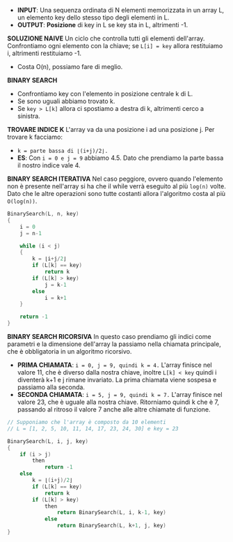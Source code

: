 - **INPUT**: Una sequenza ordinata di N elementi memorizzata in un array L, un elemento key dello stesso tipo degli elementi in L.
- **OUTPUT**: **Posizione** di key in L se key sta in L, altrimenti -1.

**SOLUZIONE NAIVE**
Un ciclo che controlla tutti gli elementi dell'array. Confrontiamo ogni elemento con la chiave; se `L[i] = key` allora restituiamo i, altrimenti restituiamo -1.
- Costa O(n), possiamo fare di meglio.

**BINARY SEARCH**
- Confrontiamo key con l'elemento in posizione centrale k di L.
- Se sono uguali abbiamo trovato k.
- Se `key > L[k]` allora ci spostiamo a destra di k, altrimenti cerco a sinistra.

**TROVARE INDICE K**
L'array va da una posizione i ad una posizione j. Per trovare k facciamo:
- `k = parte bassa di ⌊(i+j)/2⌋.`
- **ES**: Con `i = 0 e j = 9` abbiamo 4.5. Dato che prendiamo la parte bassa il nostro indice vale 4.

**BINARY SEARCH ITERATIVA**
Nel caso peggiore, ovvero quando l'elemento non è presente nell'array si ha che il while verrà eseguito al più `log(n)` volte. Dato che le altre operazioni sono tutte costanti allora l'algoritmo costa al più `O(log(n))`.

``` C++
BinarySearch(L, n, key)
{
	i = 0             
	j = n-1

	while (i < j)
	{
		k = ⌊i+j/2⌋
		if (L[k] == key)
			return k
		if (L[k] > key)
			j = k-1
		else
			i = k+1
	}

	return -1
}
```

**BINARY SEARCH RICORSIVA**
In questo caso prendiamo gli indici come parametri e la dimensione dell'array la passiamo nella chiamata principale, che è obbligatoria in un algoritmo ricorsivo. 
- **PRIMA CHIAMATA**: `i = 0, j = 9, quindi k = 4.` L'array finisce nel valore 11, che è diverso dalla nostra chiave, inoltre `L[k] < key` quindi i diventerà k+1 e j rimane invariato. La prima chiamata viene sospesa e passiamo alla seconda.
- **SECONDA CHIAMATA**: `i = 5, j = 9, quindi k = 7.` L'array finisce nel valore 23, che è uguale alla nostra chiave. Ritorniamo quindi k che è 7, passando al ritroso il valore 7 anche alle altre chiamate di funzione.

``` C++
// Supponiamo che l'array è composto da 10 elementi
// L = [1, 2, 5, 10, 11, 14, 17, 23, 24, 30] e key = 23

BinarySearch(L, i, j, key)
{
	if (i > j)
		then
			return -1
	else 
		k = ⌊(i+j)/2⌋
		if (L[k] == key)
			return k
		if (L[k] > key)
			then
				return BinarySearch(L, i, k-1, key)
			else
				return BinarySearch(L, k+1, j, key)
}
```